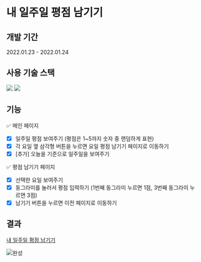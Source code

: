 # 내 일주일 평점 남기기  

## 개발 기간  
2022.01.23 - 2022.01.24  

## 사용 기술 스택  
<img src="https://img.shields.io/badge/JavaScript-F7DF1E?style=for-the-badge&logo=JavaScript&logoColor=black"/> <img src="https://img.shields.io/badge/React-61DAFB?style=for-the-badge&logo=React&logoColor=black"/>  

## 기능
✅ 메인 페이지
- [X] 일주일 평점 보여주기 (평점은 1~5까지 숫자 중 랜덤하게 표현) 
- [X] 각 요일 옆 삼각형 버튼을 누르면 요일 평점 남기기 페이지로 이동하기
- [X] [추가] 오늘을 기준으로 일주일을 보여주기

✅ 평점 남기기 페이지
- [X] 선택한 요일 보여주기
- [X] 동그라미를 눌러서 평점 입력하기 (1번째 동그라미 누르면 1점, 3번째 동그라미 누르면 3점)
- [X] 남기기 버튼을 누르면 이전 페이지로 이동하기

## 결과 
[내 일주일 평점 남기기](http://hanghae99-react-basic.s3-website.ap-northeast-2.amazonaws.com/)  

![완성](https://media0.giphy.com/media/cVCpD3lMxwOZuaLACh/giphy.gif?cid=790b76116421cdc028633fba1f45dad5681aa935961de138&rid=giphy.gif&ct=g)  
